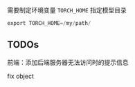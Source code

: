 需要制定环境变量 `TORCH_HOME` 指定模型目录

```python
export TORCH_HOME=/my/path/
```

## TODOs
前端：添加后端服务器无法访问时的提示信息

fix object

